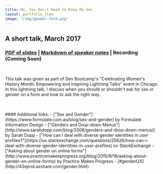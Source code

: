 ```yaml
---
title: No, You Don't Need to Know My Sex
layout: portfolio_item
image: "/img/gender-form.png"
---
```


## A short talk, March 2017
### [PDF of slides](/documents/gender-form.pdf) | [Markdown of speaker notes](/documents/gender_on_forms.md) | Recording (Coming Soon)

<br>

This talk was given as part of Dev Bootcamp's "Celebrating Women's History Month: Empowering and Inspiring Lightning Talks" event in Chicago. In this lightning talk, I discuss when you should or shouldn't ask for sex or gender on a form and how to ask the right way.

<br>
<br>
#### Additional links:
- ["Sex and Gender"](https://www.formulate.com.au/blog/sex-and-gender) by Formulate Information Design
- ["Genders and Drop-down Menus"](http://www.sarahdopp.com/blog/2008/genders-and-drop-down-menus/) by Sarah Dopp
- ["How can I deal with diverse gender identities in user profiles?"](https://ux.stackexchange.com/questions/25826/how-can-i-deal-with-diverse-gender-identities-in-user-profiles) on StackExchange
- ["Asking about gender on online forms"](http://www.practicemakesprogress.org/blog/2015/9/18/asking-about-gender-on-online-forms) by Practice Makes Progress
- [#genderUX](http://43epnd.axshare.com/gender.html)
